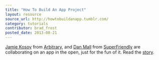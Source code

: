 ```yaml
---
title: "How To Build An App Project"
layout: resource
source_url: http://howtobuildanapp.tumblr.com/
category: tutorials
contributor: brad_frost
posted_date: 2013-08-21
---
```

[Jamie Kosoy](https://twitter.com/jkosoy) from [Arbitrary](https://twitter.com/ArbitraryCo), and [Dan Mall](https://twitter.com/danielmall) from [SuperFriendly](https://twitter.com/superfriendlyco) are collaborating on an app in the open, just for the fun of it.  Read the [story](http://howtobuildanapp.tumblr.com/post/59107825253/the-story#disqus_thread).
